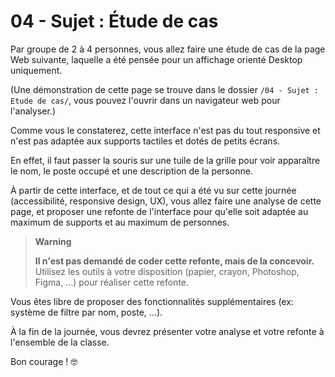 # 04 - Sujet : Étude de cas

Par groupe de 2 à 4 personnes, vous allez faire une étude de cas de la page Web suivante, laquelle a été pensée pour un affichage orienté Desktop uniquement.

(Une démonstration de cette page se trouve dans le dossier `/04 - Sujet : Etude de cas/`, vous pouvez l'ouvrir dans un navigateur web pour l'analyser.)


Comme vous le constaterez, cette interface n'est pas du tout responsive et n'est pas adaptée aux supports tactiles et dotés de petits écrans.

En effet, il faut passer la souris sur une tuile de la grille pour voir apparaître le nom, le poste occupé et une description de la personne.

À partir de cette interface, et de tout ce qui a été vu sur cette journée (accessibilité, responsive design, UX), vous allez faire une analyse de cette page, et proposer une refonte de l'interface pour qu'elle soit adaptée au maximum de supports et au maximum de personnes.

> **Warning**
> 
> **Il n'est pas demandé de coder cette refonte, mais de la concevoir.**
> Utilisez les outils à votre disposition (papier, crayon, Photoshop, Figma, …) pour réaliser cette refonte.

Vous êtes libre de proposer des fonctionnalités supplémentaires (ex: système de filtre par nom, poste, …).

À la fin de la journée, vous devrez présenter votre analyse et votre refonte à l'ensemble de la classe.

Bon courage ! 🤓
